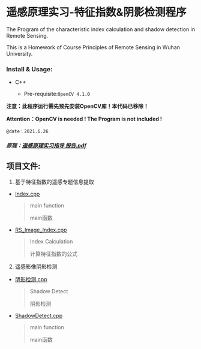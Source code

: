 # 遥感原理实习-特征指数&阴影检测程序
The Program of the characteristic index calculation and shadow detection in Remote Sensing.

This is a Homework of Course Principles of Remote Sensing in Wuhan University.

### Install & Usage:

- C++ 

   - Pre-requisite:`OpenCV 4.1.0`

**注意：此程序运行需先预先安装OpenCV库！本代码已移除！**

**Attention：OpenCV is needed ! The Program is not included !**

`@date：2021.6.26`

##### 原理：[遥感原理实习指导 报告.pdf](https://github.com/Raymond1030/WHU-Principles-of-Remote-Sensing/blob/main/%E9%81%A5%E6%84%9F%E5%8E%9F%E7%90%86%E5%AE%9E%E4%B9%A0%E6%8C%87%E5%AF%BC%20%E6%8A%A5%E5%91%8A.pdf)

## 项目文件:

1. 基于特征指数的遥感专题信息提取

 - [Index.cpp](https://github.com/Raymond1030/WHU-Principles-of-Remote-Sensing-/blob/main/Index/Index/Index.cpp)

   > main function
   >
   > main函数

- [RS_Image_Index.cpp](https://github.com/Raymond1030/WHU-Principles-of-Remote-Sensing-/blob/main/Index/Index/RS_Image_Index.cpp)

  > Index Calculation
  >
  > 计算特征指数的公式

2. 遥感影像阴影检测

- [阴影检测.cpp](https://github.com/Raymond1030/WHU-Principles-of-Remote-Sensing-/blob/main/ShadowDetect/阴影检测/阴影检测.cpp)

  > Shadow Detect
  >
  > 阴影检测

- [ShadowDetect.cpp](https://github.com/Raymond1030/WHU-Principles-of-Remote-Sensing-/blob/main/ShadowDetect/阴影检测/ShadowDetect.cpp)

  > main function
  >
  > main函数
